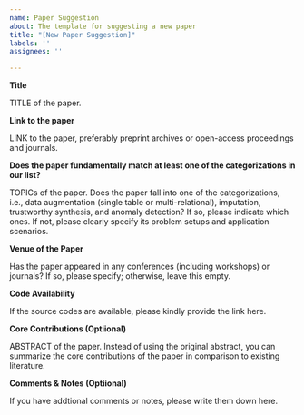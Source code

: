 ```yaml
---
name: Paper Suggestion
about: The template for suggesting a new paper
title: "[New Paper Suggestion]"
labels: ''
assignees: ''

---
```


**Title**

TITLE of the paper.

**Link to the paper**

LINK to the paper, preferably preprint archives or open-access proceedings and journals.

**Does the paper fundamentally match at least one of the categorizations in our list?**

TOPICs of the paper. Does the paper fall into one of the categorizations, i.e., data augmentation (single table or multi-relational), imputation, trustworthy synthesis, and anomaly detection?
If so, please indicate which ones.
If not, please clearly specify its problem setups and application scenarios.

**Venue of the Paper**

Has the paper appeared in any conferences (including workshops) or journals?
If so, please specify; otherwise, leave this empty.

**Code Availability**

If the source codes are available, please kindly provide the link here.

**Core Contributions (Optiional)**

ABSTRACT of the paper. Instead of using the original abstract, you can summarize the core contributions of the paper in comparison to existing literature.

**Comments & Notes (Optiional)**

If you have addtional comments or notes, please write them down here.